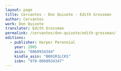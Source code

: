 ```yaml
---
layout: page
title: Cervantes - Don Quixote - Edith Grossman
author: Cervantes
work: Don Quixote
translator: Edith Grossman
permalink: /cervantes/don-quixote/edith-grossman/
editions:
  - publisher: Harper Perennial
    year: 2005
    asin: "0060934344"
    kindle_asin: "B001R1LCKS"
    isbn: "978-0060934347"
---
```

